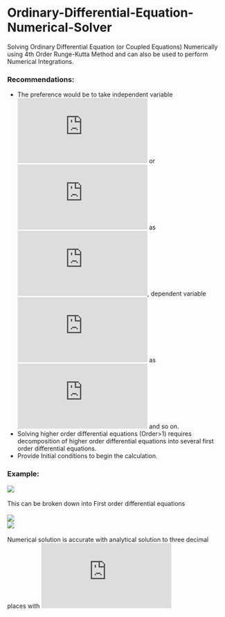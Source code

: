 # Ordinary-Differential-Equation-Numerical-Solver
Solving Ordinary Differential Equation (or Coupled Equations) Numerically using 4th Order Runge-Kutta Method and can also be used to perform Numerical Integrations. 
### Recommendations:
* The preference would be to take independent variable ![](https://latex.codecogs.com/gif.latex?x) or ![](https://latex.codecogs.com/gif.latex?t) as ![](https://latex.codecogs.com/gif.latex?x1), dependent variable ![](https://latex.codecogs.com/gif.latex?y) as ![](https://latex.codecogs.com/gif.latex?x2) and so on.
* Solving higher order differential equations (Order>1) requires decomposition of higher order differential equations into several first order differential equations.
* Provide Initial conditions to begin the calculation.
### Example:
![](https://latex.codecogs.com/gif.latex?\frac{d^2y}{dx^2}&plus;\frac{dy}{dx}=x)
<br />
<br /> This can be broken down into First order differential equations 
<br />
<br />![](https://latex.codecogs.com/gif.latex?\frac{dy}{dx}=z)
<br />![](https://latex.codecogs.com/gif.latex?\frac{dz}{dx}=x-z)
<br />
<br />Numerical solution is accurate with analytical solution to three decimal places with ![](https://latex.codecogs.com/gif.latex?h=0.0001) 
